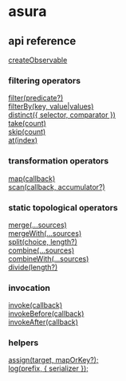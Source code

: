 # asura

## api reference

[createObservable](src/createObservable.md)<br />

### filtering operators

[filter(predicate?)](src/filter.md)<br />
[filterBy(key, value|values)](src/filterBy.md)<br />
[distinct({ selector, comparator })](src/distinct.md)<br />
[take(count)](src/take.md)<br />
[skip(count)](src/skip.md)<br />
[at(index)](src/at.md)<br />

### transformation operators

[map(callback)](src/map.md)<br />
[scan(callback, accumulator?)](src/scan.md)<br />

### static topological operators

[merge(...sources)](src/merge.md)<br />
[mergeWith(...sources)](src/mergeWith.md)<br />
[split(choice, length?)](src/split.md)<br />
[combine(...sources)](src/combine.md)<br />
[combineWith(...sources)](src/combineWith.md)<br />
[divide(length?)](src/divide.md)<br />

### invocation

[invoke(callback)](src/invoke.md)<br />
[invokeBefore(callback)](src/invokeBefore.md)<br />
[invokeAfter(callback)](src/invokeAfter.md)<br />

### helpers

[assign(target, mapOrKey?);](src/assign.md)<br />
[log(prefix, { serializer });](src/log.md)<br />

